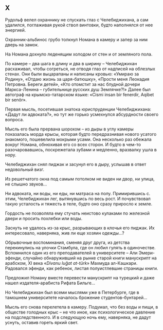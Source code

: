 ## X

Рудольф велел охраннику не спускать глаз с Челебиджихана, а сам удалился, поглаживая рукой ствол винтовки, будто наполнялся от нее энергией.

Охранник-альбинос грубо толкнул Номана в камеру и запер за ним дверь на замок.

На Номана дохнуло леденящим холодом от стен и от земляного пола.

По камере – два шага в длину и два в ширину – Челебиджихан расхаживал, чтобы согреться, не отводя глаз от надписей на облезлых стенах.
Они были выцарапаны и написаны кровью:
«Умираю за Родину», «Отдаю жизнь за царя-батюшку», «Прости меня Леокадия Петровна.
Береги детей», «Кто отомстит за нас блудной дочери Маркса-Ленина – губительнице русских душ Землячке?!» Далее был автограф на крымско-татарском языке:
«Cismi insan bir fenerdir, Aqibet bir senör».

Первая мысль, посетившая знатока юриспруденции Челебиджихана:
«Дадут ли адвоката?», но тут же горько усмехнулся абсурдности своего вопроса.

Мысль его была прервана шорохом – из дыры в углу камеры показалась морда крысы, которая будто передразнивая нового усатого знакомого, пошевелила мокрыми усами.
Она несколько раз обежала вокруг Номана, обнюхивая его со всех сторон.
И будто в чем-то разочаровавшись, поскрежетала зубами и медленно, вразвалку ушла в нору.

Челебиджихан снял пиджак и засунул его в дыру, услышав в ответ недовольный визг.

Из решетчатого окна под самым потолком не виден ни двор, ни улица, не слышно звуков...

Ни адвоката, ни воды, ни еды, ни матраса на полу.
Примирившись с. этим, Челебиджихан лег, вытянувшись по весь рост.
И почувствовал такую усталость и тяжесть в теле, будто оно сразу приросло к земле.

Гордость не позволяла ему стучать неистово кулаками по железной двери и просить похлебки или воды. 

Заснуть не удалось из-за крыс, разрывающих в клочья его пиджак.
Их интересовало, наверняка, жив ли еще хозяин одежды...?

Обрывочные воспоминания, сменяя друг друга, из детства перекинулись на улочки Стамбула, где он любил гулять в одиночестве.
Вспомнился один из его преподавателей в университете – Али Эмери-эфенди, случайно обнаруживший на рынке старой книги манускрипт на арабском, XI века «<var>Divanu luğat at-türk</var>» Махмуда ал-Кашкари.
Радовался эфенди, как ребенок, листая полуистлевшие страницы книги.

Предложил Номану вместе перевести манускрипт на турецкий и даже нашел издателя-арабиста Рифата Бильге...

Но Челебиджихан был всеми мыслями уже в Петербурге, где в тамошнем университете началось брожение студентов-бунтарей...

Мысль его снова перелетела в камеру.
Подумал, что без воды и пищи, в обществе голодных крыс – не что иное, как психологическое давление на подследственного.
И в следующую ночь ему, наверняка, не дадут уснуть, оставив гореть яркий свет.
